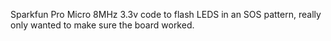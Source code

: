 Sparkfun Pro Micro 8MHz 3.3v code to flash LEDS in an SOS pattern, really only wanted to make sure the board worked.
